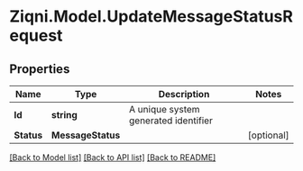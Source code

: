
# Ziqni.Model.UpdateMessageStatusRequest

## Properties

Name | Type | Description | Notes
------------ | ------------- | ------------- | -------------
**Id** | **string** | A unique system generated identifier | 
**Status** | **MessageStatus** |  | [optional] 

[[Back to Model list]](../README.md#documentation-for-models)
[[Back to API list]](../README.md#documentation-for-api-endpoints)
[[Back to README]](../README.md)

